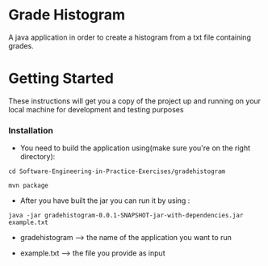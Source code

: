 # Grade Histogram
A java application in order to create a histogram from a txt file containing grades.

# Getting Started
These instructions will get you a copy of the project up and running on your local machine for development and testing purposes

### Installation
* You need to build the application using(make sure you're on the right directory): 

```
cd Software-Engineering-in-Practice-Exercises/gradehistogram
```

```
mvn package
```

* After you have built the jar you can run it by using :

```
java -jar gradehistogram-0.0.1-SNAPSHOT-jar-with-dependencies.jar  example.txt
```

* gradehistogram --> the name of the application you want to run

* example.txt --> the file you provide as input
